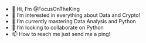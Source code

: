 - 👋 Hi, I’m @FocusOnTheKing
- 👀 I’m interested in everything about Data and Crypto!
- 🌱 I’m currently mastering Data Analysis and Python
- 💞️ I’m looking to collaborate on Python
- 📫 How to reach me just send me a ping!

<!---
FocusOnTheKing/FocusOnTheKing is a ✨ special ✨ repository because its `README.md` (this file) appears on your GitHub profile.
You can click the Preview link to take a look at your changes.
--->
